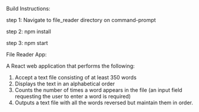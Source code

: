 Build Instructions:

step 1: Navigate to file_reader directory on command-prompt

step 2: npm install

step 3: npm start


File Reader App:

A React web application that performs the following:
1. Accept a text file consisting of at least 350 words
2. Displays the text  in an alphabetical order
3. Counts the number of times a word appears in the file (an input field requesting the user to enter a word is required)
4. Outputs a text file with all the words reversed but maintain them in order.
